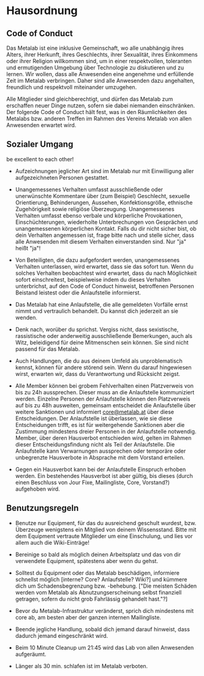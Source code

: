 Hausordnung
===========

Code of Conduct
---------------


Das Metalab ist eine inklusive Gemeinschaft, wo alle unabhängig ihres Alters, ihrer Herkunft, ihres Geschlechts, ihrer Sexualität, ihres Einkommens oder ihrer Religion willkommen sind, um in einer respektvollen, toleranten und ermutigenden Umgebung über Technologie zu diskutieren und zu lernen. Wir wollen, dass alle Anwesenden eine angenehme und erfüllende Zeit im Metalab verbringen. Daher sind alle Anwesenden dazu angehalten, freundlich und respektvoll miteinander umzugehen.

Alle Mitglieder sind gleichberechtigt, und dürfen das Metalab zum erschaffen neuer Dinge nutzen, sofern sie dabei niemanden einschränken. Der folgende Code of Conduct hält fest, was in den Räumlichkeiten des Metalabs bzw. anderen Treffen im Rahmen des Vereins Metalab von allen Anwesenden erwartet wird.



Sozialer Umgang
---------------

be excellent to each other!

* Aufzeichnungen jeglicher Art sind im Metalab nur mit Einwilligung aller aufgezeichneten Personen gestattet.

* Unangemessenes Verhalten umfasst ausschließende oder unerwünschte Kommentare über (zum Beispiel) Geschlecht, sexuelle Orientierung, Behinderungen, Aussehen, Konfektionsgröße, ethnische Zugehörigkeit sowie religiöse Überzeugung. Unangemessenes Verhalten umfasst ebenso verbale und körperliche Provokationen, Einschüchterungen, wiederholte Unterbrechungen von Gesprächen und unangemessenen körperlichen Kontakt. Falls du dir nicht sicher bist, ob dein Verhalten angemessen ist, frage bitte nach und stelle sicher, dass alle Anwesenden mit diesem Verhalten einverstanden sind. Nur "ja" heißt "ja"!

* Von Beteiligten, die dazu aufgefordert werden, unangemessenes Verhalten unterlassen, wird erwartet, dass sie das sofort tun. Wenn du solches Verhalten beobachtest wird erwartet, dass du nach Möglichkeit sofort einschreitest, beispielweise indem du dieses Verhalten unterbrichst, auf den Code of Conduct hinweist, betroffenen Personen Beistand leistest oder die Anlaufstelle informierst.

* Das Metalab hat eine Anlaufstelle, die alle gemeldeten Vorfälle ernst nimmt und vertraulich behandelt. Du kannst dich jederzeit an sie wenden.

* Denk nach, worüber du sprichst. Vergiss nicht, dass sexistische, rassistische oder anderweitig ausschließende Bemerkungen, auch als Witz, beleidigend für deine Mitmenschen sein können. Sie sind nicht passend für das Metalab.

* Auch Handlungen, die du aus deinem Umfeld als unproblematisch kennst, können für andere störend sein. Wenn du darauf hingewiesen wirst, erwarten wir, dass du Verantwortung und Rücksicht zeigst.

* Alle Member können bei grobem Fehlverhalten einen Platzverweis von bis zu 24h aussprechen. Dieser muss an die Anlaufstelle kommuniziert werden. Einzelne Personen der Anlaufstelle können den Platzverweis auf bis zu 48h ausweiten, gemeinsam entscheidet die Anlaufstelle über weitere Sanktionen und informiert core@metalab.at über diese Entscheidungen. Der Anlaufstelle ist überlassen, wie sie diese Entscheidungen trifft, es ist für weitergehende Sanktionen aber die Zustimmung mindestens dreier Personen in der Anlaufstelle notwendig. Member, über deren Hausverbot entschieden wird, gelten im Rahmen dieser Entscheidungsfindung nicht als Teil der Anlaufstelle. Die Anlaufstelle kann Verwarnungen aussprechen oder temporäre oder unbegrenzte Hausverbote in Absprache mit dem Vorstand erteilen.

* Gegen ein Hausverbot kann bei der Anlaufstelle Einspruch erhoben werden. Ein bestehendes Hausverbot ist aber gültig, bis dieses (durch einen Beschluss von Jour Fixe, Mailingliste, Core, Vorstand?) aufgehoben wird.




Benutzungsregeln
----------------


* Benutze nur Equipment, für das du ausreichend geschult wurdest, bzw. Überzeuge wenigstens ein Mitglied von deinem Wissensstand. Bitte mit dem Equipment vertraute Mitglieder um eine Einschulung, und lies vor allem auch die Wiki-Einträge!

* Bereinige so bald als möglich deinen Arbeitsplatz und das von dir verwendete Equipment, spätestens aber wenn du gehst.

* Solltest du Equipment oder das Metalab beschädigen, informiere schnellst möglich [interne? Core? Anlaufstelle? Wiki?] und kümmere dich um Schadensbegrenzung bzw. -behebung. ["Die meisten Schäden werden vom Metalab als Abnutzungserscheinung selbst finanziell getragen, sofern du nicht grob Fahrlässig gehandelt hast."?]

* Bevor du Metalab-Infrastruktur veränderst, sprich dich mindestens mit core ab, am besten aber der ganzen internen Mailingliste.

* Beende jegliche Handlung, sobald dich jemand darauf hinweist, dass dadurch jemand eingeschränkt wird.

* Beim 10 Minute Cleanup um 21:45 wird das Lab von allen Anwesenden aufgeräumt.

* Länger als 30 min. schlafen ist im Metalab verboten.
